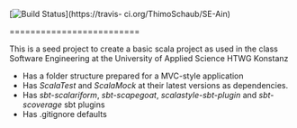 [![Build Status](https://travis-ci.org/ThimoSchaub/SE-Ain.svg?branch=master)](https://travis-
ci.org/ThimoSchaub/SE-Ain)

=========================

This is a seed project to create a basic scala project as used in the
class Software Engineering at the University of Applied Science HTWG Konstanz

* Has a folder structure prepared for a MVC-style application
* Has *ScalaTest* and *ScalaMock* at their latest versions as dependencies.
* Has *sbt-scalariform*, *sbt-scapegoat*, *scalastyle-sbt-plugin* and *sbt-scoverage* sbt plugins
* Has .gitignore defaults
